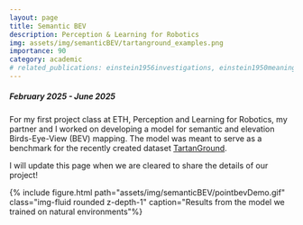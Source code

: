 ```yaml
---
layout: page
title: Semantic BEV
description: Perception & Learning for Robotics
img: assets/img/semanticBEV/tartanground_examples.png
importance: 90
category: academic
# related_publications: einstein1956investigations, einstein1950meaning
---
```


##### February 2025 - June 2025
<!-- ###### [Report]() | [Poster]() -->


For my first project class at ETH, Perception and Learning for Robotics, my partner and I worked on developing a model for semantic and elevation Birds-Eye-View (BEV) mapping. The model was meant to serve as a benchmark for the recently created dataset [TartanGround](https://tartanair.org/tartanground/index.html).

I will update this page when we are cleared to share the details of our project!


<div class="row mt-3">
<div class="col-sm mt-3 mt-md-0">
        {% include figure.html path="assets/img/semanticBEV/pointbevDemo.gif" class="img-fluid rounded z-depth-1" caption="Results from the model we trained on natural environments"%}
    </div>
</div>

